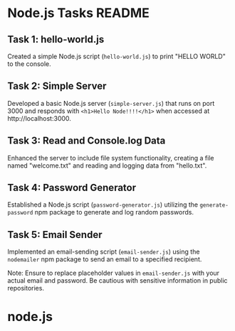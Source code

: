 # Node.js Tasks README

## Task 1: hello-world.js
Created a simple Node.js script (`hello-world.js`) to print "HELLO WORLD" to the console.

## Task 2: Simple Server
Developed a basic Node.js server (`simple-server.js`) that runs on port 3000 and responds with `<h1>Hello Node!!!!</h1>` when accessed at http://localhost:3000.

## Task 3: Read and Console.log Data
Enhanced the server to include file system functionality, creating a file named "welcome.txt" and reading and logging data from "hello.txt".

## Task 4: Password Generator
Established a Node.js script (`password-generator.js`) utilizing the `generate-password` npm package to generate and log random passwords.

## Task 5: Email Sender
Implemented an email-sending script (`email-sender.js`) using the `nodemailer` npm package to send an email to a specified recipient.

Note: Ensure to replace placeholder values in `email-sender.js` with your actual email and password. Be cautious with sensitive information in public repositories.
# node.js
